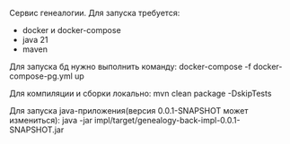Сервис генеалогии.
Для запуска требуется:
- docker и docker-compose
- java 21 
- maven

Для запуска бд нужно выполнить команду:
docker-compose -f docker-compose-pg.yml up

Для компиляции и сборки локально:
mvn clean package -DskipTests

Для запуска java-приложения(версия 0.0.1-SNAPSHOT может измениться):
java -jar impl/target/genealogy-back-impl-0.0.1-SNAPSHOT.jar